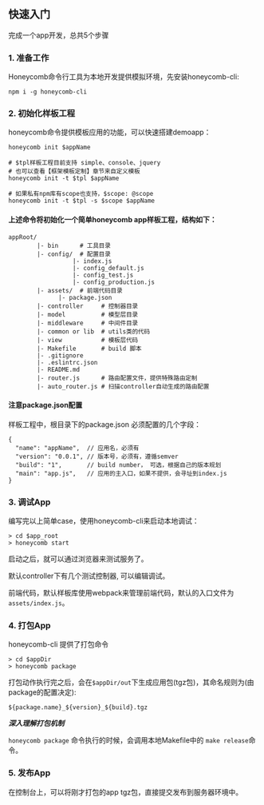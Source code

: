 ## 快速入门

完成一个app开发，总共5个步骤

### 1. 准备工作

Honeycomb命令行工具为本地开发提供模拟环境，先安装honeycomb-cli:
```
npm i -g honeycomb-cli
```

### 2. 初始化样板工程
honeycomb命令提供模板应用的功能，可以快速搭建demoapp：
```
honeycomb init $appName

# $tpl样板工程目前支持 simple、console、jquery
# 也可以查看【框架模板定制】章节来自定义模板
honeycomb init -t $tpl $appName 

# 如果私有npm库有scope也支持，$scope: @scope
honeycomb init -t $tpl -s $scope $appName
```

#### 上述命令将初始化一个简单honeycomb app样板工程，结构如下：

```
appRoot/
        |- bin      # 工具目录
        |- config/  # 配置目录
                  |- index.js
                  |- config_default.js
                  |- config_test.js
                  |- config_production.js
        |- assets/  # 前端代码目录
              |- package.json
        |- controller     # 控制器目录
        |- model          # 模型层目录
        |- middleware     # 中间件目录
        |- common or lib  # utils类的代码
        |- view           # 模板层代码
        |- Makefile       # build 脚本
        |- .gitignore     
        |- .eslintrc.json
        |- README.md
        |- router.js      # 路由配置文件，提供特殊路由定制
        |- auto_router.js # 扫描controller自动生成的路由配置
```

#### 注意package.json配置

样板工程中，根目录下的package.json 必须配置的几个字段：

```
{
  "name": "appName",  // 应用名，必须有
  "version": "0.0.1", // 版本号，必须有，遵循semver
  "build": "1",       // build number， 可选，根据自己的版本规划
  "main": "app.js",   // 应用的主入口，如果不提供，会寻址到index.js
}
```

### 3. 调试App

编写完以上简单case，使用honeycomb-cli来启动本地调试：
```
> cd $app_root
> honeycomb start
```
启动之后，就可以通过浏览器来测试服务了。

默认controller下有几个测试控制器, 可以编辑调试。

前端代码，默认样板库使用webpack来管理前端代码，默认的入口文件为`assets/index.js`。


### 4. 打包App

honeycomb-cli 提供了打包命令
```
> cd $appDir
> honeycomb package
```

打包动作执行完之后，会在`$appDir/out`下生成应用包(tgz包)，其命名规则为(由package的配置决定):

```
${package.name}_${version}_${build}.tgz
```

***深入理解打包机制***

`honeycomb package` 命令执行的时候，会调用本地Makefile中的 `make release`命令。



### 5. 发布App

在控制台上，可以将刚才打包的app tgz包，直接提交发布到服务器环境中。
